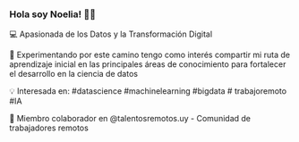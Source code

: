 ### Hola soy Noelia! :woman_technologist:

:computer: Apasionada de los Datos y la Transformación Digital 

🌱 Experimentando por este camino tengo como interés compartir mi ruta de aprendizaje inicial en las principales áreas de conocimiento para fortalecer el desarrollo en la ciencia de datos

:bulb: Interesada en: #datascience #machinelearning #bigdata # trabajoremoto #IA

:muscle: Miembro colaborador en @talentosremotos.uy - Comunidad de trabajadores remotos
